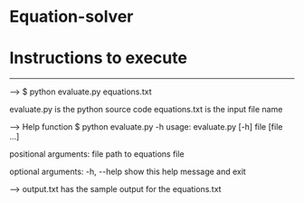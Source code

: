 # Equation-solver
# Instructions to execute
----------------------------

--> $ python evaluate.py equations.txt

evaluate.py is the python source code
equations.txt is the input file name

--> Help function
$ python evaluate.py -h
usage: evaluate.py [-h] file [file ...]

positional arguments:
  file        path to equations file

optional arguments:
  -h, --help  show this help message and exit

--> output.txt has the sample output for the equations.txt

